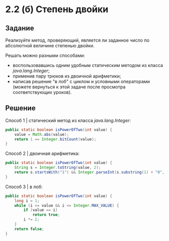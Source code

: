 # 2.2 (б) Степень двойки

## Задание
Реализуйте метод, проверяющий, является ли заданное число по абсолютной величине степенью двойки.

Решать можно разными способами:
+ воспользовавшись одним удобным статическим методом из класса _java.lang.Integer_;
+ применив пару трюков из двоичной арифметики;
+ написав решение "в лоб" с циклом и условными операторами (можете вернуться к этой задаче после просмотра соответствующих уроков).

## Решение 
Способ 1 | статический метод из класса _java.lang.Integer_:
```java
public static boolean isPowerOfTwo(int value) {
    value = Math.abs(value);
    return 1 == Integer.bitCount(value);
}
```

Способ 2 | двоичная арифметика:
```java
public static boolean isPowerOfTwo(int value) {
    String s = Integer.toString(value, 2);
    return s.startsWith("1") && Integer.parseInt(s.substring(1) + "0", 2) == 0; //>>> +"0" для случая с пустой строкой
}
```

Способ 3 | в лоб:
```java
public static boolean isPowerOfTwo(int value) {
    long i = 1;
    while (i <= value && i <= Integer.MAX_VALUE) {
        if (value == i)
            return true;
        i *= 2;
    }
    return false;
}
```
